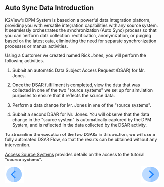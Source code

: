 ## Auto Sync Data Introduction

K2View's DPM System is based on a powerful data integration platform, providing you with versatile integration capabilities with any source system. It seamlessly orchestrates the synchronization (Auto Sync) process so that you can perform data collection, rectification, anonymization, or purging based on the latest data, eliminating the need for separate synchronization processes or manual activities.

Using a Customer we created named Rick Jones, you will perform the following activities.

1. Submit an automatic Data Subject Access Request (DSAR) for Mr. Jones.

2. Once the DSAR fulfillment is completed, view the data that was collected in one of the two "source systems" we set up for simulation purposes to ensure that it reflects the source data.

3. Perform a data change for Mr. Jones in one of the "source systems".

4. Submit a second DSAR for Mr. Jones. You will observe that the data change in the "source system" is automatically captured by the DPM System, and is reflected in the data collected by the DSAR activity.

To streamline the execution of the two DSARs in this section, we will use a fully automated DSAR Flow, so that the results can be obtained without any intervention.

[Access Source Systems](../00_Setup/00_Access_Source_Systems.md) provides details on the access to the tutorial "source systems".


[![Previous](../images/Previous.png)](  01_Auto_Sync_Data_Main.md)[<img align="right" width="60" height="54" src="../images/Next.png">]( 03_01_Auto_Sync_Data_Tutorial.md)
